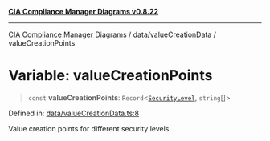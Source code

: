 [**CIA Compliance Manager Diagrams v0.8.22**](../../../README.md)

***

[CIA Compliance Manager Diagrams](../../../modules.md) / [data/valueCreationData](../README.md) / valueCreationPoints

# Variable: valueCreationPoints

> `const` **valueCreationPoints**: `Record`\<[`SecurityLevel`](../../../types/cia/type-aliases/SecurityLevel.md), `string`[]\>

Defined in: [data/valueCreationData.ts:8](https://github.com/Hack23/cia-compliance-manager/blob/5eebba14bef5523072dd8c486c1cd0c7c18766fc/src/data/valueCreationData.ts#L8)

Value creation points for different security levels

